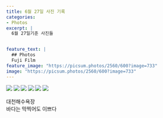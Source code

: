 ```yaml
---
title: 6월 27일 사진 기록
categories:
- Photos
excerpt: |
  6월 27일기준 사진들


feature_text: |
  ## Photos
  Fuji Film
feature_image: "https://picsum.photos/2560/600?image=733"
image: "https://picsum.photos/2560/600?image=733"
---
```

<style type="text/css"> 
@font-face {
    font-family: 'GmarketSansMedium';
    src: url('https://cdn.jsdelivr.net/gh/projectnoonnu/noonfonts_2001@1.1/GmarketSansMedium.woff') format('woff');
    font-weight: normal;
    font-style: normal;
}
body{
font-family: 'GmarketSansMedium';
}
</style>


<img src = "/assets/FUJI/20230627/img1.jpg">
<img src = "/assets/FUJI/20230627/img2.jpg">
<img src = "/assets/FUJI/20230627/img3.jpg">
<img src = "/assets/FUJI/20230627/img4.jpg">
<img src = "/assets/FUJI/20230627/img5.jpg">
<img src = "/assets/FUJI/20230627/img6.jpg">

대천해수욕장<br>
바다는 막찍어도 이쁘다

